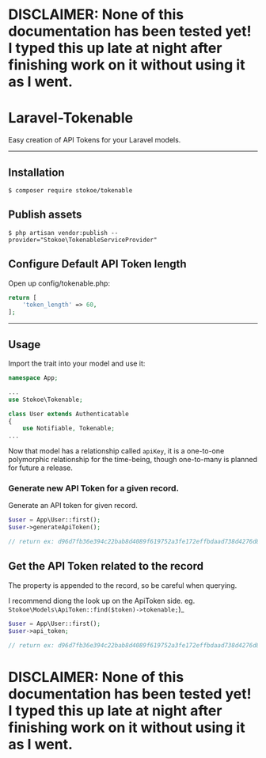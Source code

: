# DISCLAIMER: None of this documentation has been tested yet! I typed this up late at night after finishing work on it without using it as I went.

# Laravel-Tokenable

Easy creation of API Tokens for your Laravel models.

---
## Installation
`$ composer require stokoe/tokenable`

## Publish assets
`$ php artisan vendor:publish --provider="Stokoe\TokenableServiceProvider"`

## Configure Default API Token length
Open up config/tokenable.php:
```php
return [
	'token_length' => 60,
];
```
---
## Usage
Import the trait into your model and use it:

```php
namespace App;

...
use Stokoe\Tokenable;

class User extends Authenticatable
{
	use Notifiable, Tokenable;
...

```
Now that model has a relationship called `apiKey`, it is a one-to-one polymorphic relationship for the time-being, though one-to-many is planned for future a release.

### Generate new API Token for a given record.
Generate an API token for given record.
```php
$user = App\User::first();
$user->generateApiToken();

// return ex: d96d7fb36e394c22bab8d4089f619752a3fe172effbdaad738d4276d81df72305373e207a7a91f8e18fc32cf1f9b6c6977d540f9a125c0746101d539
```
## Get the API Token related to the record
The property is appended to the record, so be careful when querying.

I recommend diong the look up on the ApiToken side. eg. `Stokoe\Models\ApiToken::find($token)->tokenable;`)_
```php
$user = App\User::first();
$user->api_token;

// return ex: d96d7fb36e394c22bab8d4089f619752a3fe172effbdaad738d4276d81df72305373e207a7a91f8e18fc32cf1f9b6c6977d540f9a125c0746101d539
```

# DISCLAIMER: None of this documentation has been tested yet! I typed this up late at night after finishing work on it without using it as I went.